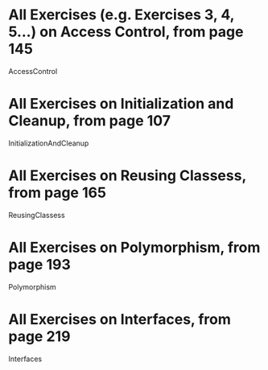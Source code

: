 # All Exercises (e.g. Exercises 3, 4, 5…) on Access Control, from page 145
AccessControl
# All Exercises on Initialization and Cleanup, from page 107
InitializationAndCleanup

# All Exercises on Reusing Classess, from page 165
 ReusingClassess
# All Exercises on Polymorphism, from page 193
Polymorphism
# All Exercises on Interfaces, from page 219
Interfaces
